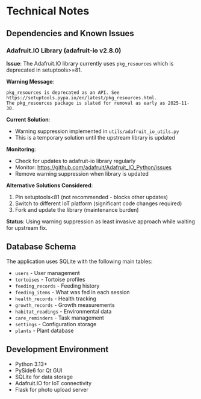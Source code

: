 # Technical Notes

## Dependencies and Known Issues

### Adafruit.IO Library (adafruit-io v2.8.0)

**Issue**: The Adafruit.IO library currently uses `pkg_resources` which is deprecated in setuptools>=81.

**Warning Message**: 
```
pkg_resources is deprecated as an API. See https://setuptools.pypa.io/en/latest/pkg_resources.html. 
The pkg_resources package is slated for removal as early as 2025-11-30.
```

**Current Solution**: 
- Warning suppression implemented in `utils/adafruit_io_utils.py`
- This is a temporary solution until the upstream library is updated

**Monitoring**: 
- Check for updates to adafruit-io library regularly
- Monitor: https://github.com/adafruit/Adafruit_IO_Python/issues
- Remove warning suppression when library is updated

**Alternative Solutions Considered**:
1. Pin setuptools<81 (not recommended - blocks other updates)
2. Switch to different IoT platform (significant code changes required)
3. Fork and update the library (maintenance burden)

**Status**: Using warning suppression as least invasive approach while waiting for upstream fix.

## Database Schema

The application uses SQLite with the following main tables:
- `users` - User management
- `tortoises` - Tortoise profiles  
- `feeding_records` - Feeding history
- `feeding_items` - What was fed in each session
- `health_records` - Health tracking
- `growth_records` - Growth measurements
- `habitat_readings` - Environmental data
- `care_reminders` - Task management
- `settings` - Configuration storage
- `plants` - Plant database

## Development Environment

- Python 3.13+
- PySide6 for Qt GUI
- SQLite for data storage
- Adafruit.IO for IoT connectivity
- Flask for photo upload server